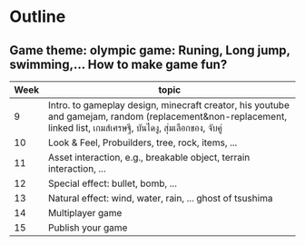 # Outline
## Game theme: olympic game: Runing, Long jump, swimming,... How to make game fun?

| Week  | topic |
| --- | --- |
| 9   | Intro. to gameplay design, minecraft creator, his youtube and gamejam, random (replacement&non-replacement, linked list, เกมส์เศรษฐี, บันไดงู, สุ่มเลือกของ, จับคู่  |
| 10  | Look & Feel, Probuilders, tree, rock, items, ... |
| 11  | Asset interaction, e.g., breakable object, terrain interaction, ... |
| 12  | Special effect: bullet, bomb, ...  |
| 13  | Natural effect: wind, water, rain, ... ghost of tsushima  |
| 14  | Multiplayer game  |
| 15  | Publish your game  |
